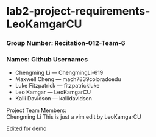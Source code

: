 # lab2-project-requirements-LeoKamgarCU

### Group Number: Recitation-012-Team-6

### Names: Github Usernames
<ul>
<li>Chengming Li — ChengmingLi-619</li>
<li>Maxwell Cheng — mach7839coloradoedu</li>
<li>Luke Fitzpatrick — fitzpatrickluke</li>
<li>Leo Kamgar — LeoKamgarCU</li>
<li>Kalli Davidson — kallidavidson</li>
</ul>

Project Team Members:
<br>
Chengming Li
This is just a vim edit by LeoKamgarCU

Edited for demo
